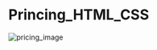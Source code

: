 # Princing_HTML_CSS


![pricing_image](https://github.com/JohnnyLouisTech/Princing_HTML_CSS/assets/29494723/5ed22a36-86b4-4f50-84b4-59092127ce27)


